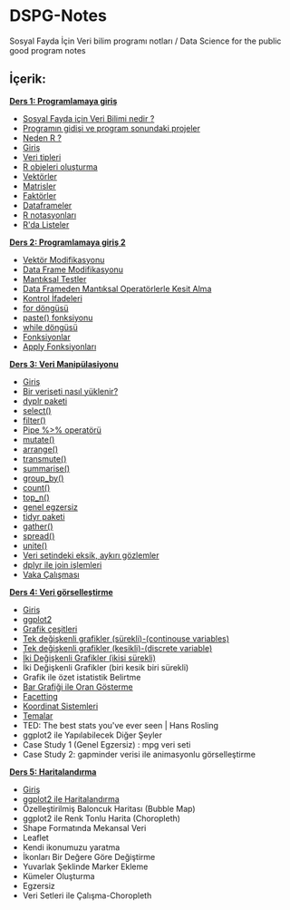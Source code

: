 # DSPG-Notes
Sosyal Fayda İçin Veri bilim programı notları / Data Science for the public good program notes 

## İçerik:
[**Ders 1: Programlamaya giriş**](https://github.com/abdullah-taha/DSPG-Notes/blob/master/Lesson%201.md) 
  * [Sosyal Fayda için Veri Bilimi nedir ?](https://github.com/abdullah-taha/DSPG-Notes/blob/master/Lesson%201.md#sosyal-fayda-için-veri-bilimi-nedir-?)
  * [Programın gidişi ve program sonundaki projeler](https://github.com/abdullah-taha/DSPG-Notes/blob/master/Lesson%201.md#programın-gidişi-ve-program-sonundaki-projeler)
  * [Neden R ?](https://github.com/abdullah-taha/DSPG-Notes/blob/master/Lesson%201.md#neden-r)
  * [Giriş](https://github.com/abdullah-taha/DSPG-Notes/blob/master/Lesson%201.md#giriş) 
  * [Veri tipleri](https://github.com/abdullah-taha/DSPG-Notes/blob/master/Lesson%201.md/#veri-tipleri)
  * [R objeleri oluşturma](https://github.com/abdullah-taha/DSPG-Notes/blob/master/Lesson%201.md/#r-objeleri-oluşturma)
  * [Vektörler](https://github.com/abdullah-taha/DSPG-Notes/blob/master/Lesson%201.md/#vektörler)
  * [Matrisler](https://github.com/abdullah-taha/DSPG-Notes/blob/master/Lesson%201.md/#matrisler)
  * [Faktörler](https://github.com/abdullah-taha/DSPG-Notes/blob/master/Lesson%201.md/#faktörler-factors)
  * [Dataframeler](https://github.com/abdullah-taha/DSPG-Notes/blob/master/Lesson%201.md/#data-frames)
  * [R notasyonları](https://github.com/abdullah-taha/DSPG-Notes/blob/master/Lesson%201.md/#r-notasyonları)
  * [R'da Listeler](https://github.com/abdullah-taha/DSPG-Notes/blob/master/Lesson%201.md/#rda-listeler)

[**Ders 2: Programlamaya giriş 2**](https://github.com/abdullah-taha/DSPG-Notes/blob/master/Lesson2.md)
  * [Vektör Modifikasyonu](https://github.com/abdullah-taha/DSPG-Notes/blob/master/Lesson2.md/#vektör-modifikasyonu)
  * [Data Frame Modifikasyonu](https://github.com/abdullah-taha/DSPG-Notes/blob/master/Lesson2.md/#dataframe-modifikasyonu)
  * [Mantıksal Testler](https://github.com/abdullah-taha/DSPG-Notes/blob/master/Lesson2.md/#mantıksal-testler)
  * [Data Frameden Mantıksal Operatörlerle Kesit Alma](https://github.com/abdullah-taha/DSPG-Notes/blob/master/Lesson2.md/#kesit-alma)
  * [Kontrol İfadeleri](https://github.com/abdullah-taha/DSPG-Notes/blob/master/Lesson2.md/#kontrol-ifadeleri)
  * [for döngüsü](https://github.com/abdullah-taha/DSPG-Notes/blob/master/Lesson2.md/#for-döngüsü)
  * [paste() fonksiyonu](https://github.com/abdullah-taha/DSPG-Notes/blob/master/Lesson2.md/#paste-fonksiyonu)
  * [while döngüsü](https://github.com/abdullah-taha/DSPG-Notes/blob/master/Lesson2.md/#while-döngüsü)
  * [Fonksiyonlar](https://github.com/abdullah-taha/DSPG-Notes/blob/master/Lesson2.md/#fonksiyonlar)
  * [Apply Fonksiyonları](https://github.com/abdullah-taha/DSPG-Notes/blob/master/Lesson2.md/#apply-fonksiyonları)

[**Ders 3: Veri Manipülasiyonu**](https://github.com/abdullah-taha/DSPG-Notes/blob/master/Lesson3.md)
  * [Giriş](https://github.com/abdullah-taha/DSPG-Notes/blob/master/Lesson3.md/#giriş)
  * [Bir veriseti nasıl yüklenir?](https://github.com/abdullah-taha/DSPG-Notes/blob/master/Lesson3.md/#veri-manipülasiyonu)
  * [dyplr paketi](https://github.com/abdullah-taha/DSPG-Notes/blob/master/Lesson3.md/#dyplr-fonksiyonları)
  * [select()](https://github.com/abdullah-taha/DSPG-Notes/blob/master/Lesson3.md/#select-fonskyionu)
  * [filter()](https://github.com/abdullah-taha/DSPG-Notes/blob/master/Lesson3.md/#filter-fonskiyonu)
  * [Pipe %>% operatörü](https://github.com/abdullah-taha/DSPG-Notes/blob/master/Lesson3.md/#pipe--fonksiyonu-operatörü)
  * [mutate()](https://github.com/abdullah-taha/DSPG-Notes/blob/master/Lesson3.md/#mutate-fonksiyonu)
  * [arrange()](https://github.com/abdullah-taha/DSPG-Notes/blob/master/Lesson3.md/#arrange-fonksiyonu)
  * [transmute()](https://github.com/abdullah-taha/DSPG-Notes/blob/master/Lesson3.md/#transmute-fonksiyonu)
  * [summarise()](https://github.com/abdullah-taha/DSPG-Notes/blob/master/Lesson3.md/#summarise-fonksiyonu)
  * [group_by()](https://github.com/abdullah-taha/DSPG-Notes/blob/master/Lesson3.md/#group_by-fonksiyonu)
  * [count()](https://github.com/abdullah-taha/DSPG-Notes/blob/master/Lesson3.md/#count-fonksiyonu)
  * [top_n()](https://github.com/abdullah-taha/DSPG-Notes/blob/master/Lesson3.md/#top_n-fonksiyonu)
  * [genel egzersiz](https://github.com/abdullah-taha/DSPG-Notes/blob/master/Lesson3.md/#genel-egzersiz)
  * [tidyr paketi](https://github.com/abdullah-taha/DSPG-Notes/blob/master/Lesson3.md/#tidyr-paketi)
  * [gather()](https://github.com/abdullah-taha/DSPG-Notes/blob/master/Lesson3.md/#gather-fonksiyonu)
  * [spread()](https://github.com/abdullah-taha/DSPG-Notes/blob/master/Lesson3.md/#spread-fonksiyonu)
  * [unite()](https://github.com/abdullah-taha/DSPG-Notes/blob/master/Lesson3.md/#unite-fonksiyonu)
  * [Veri setindeki eksik, aykırı gözlemler](https://github.com/abdullah-taha/DSPG-Notes/blob/master/Lesson3.md/#veri-setindeki-eksik-aykırı-gözlemler)
  * [dplyr ile join işlemleri](https://github.com/abdullah-taha/DSPG-Notes/blob/master/Lesson3.md/#dplyr-ile-join-işlemleri)
  * [Vaka Çalışması](https://github.com/abdullah-taha/DSPG-Notes/blob/master/Lesson3.md/#flights-veri-seti-ile-vaka-çalışması)
  
[**Ders 4: Veri görselleştirme**](https://github.com/abdullah-taha/DSPG-Notes/blob/master/Lesson4.md)
  * [Giriş](https://github.com/abdullah-taha/DSPG-Notes/blob/master/Lesson4.md/#giriş) 
  * [ggplot2](https://github.com/abdullah-taha/DSPG-Notes/blob/master/Lesson4.md/#ggplot2)
  * [Grafik çeşitleri](https://github.com/abdullah-taha/DSPG-Notes/blob/master/Lesson4.md/#grafik-cesitleri) 
  * [Tek değişkenli grafikler (sürekli)-(continouse variables)](https://github.com/abdullah-taha/DSPG-Notes/blob/master/Lesson4.md/#tek-değişkenli-grafikler-kesikli-discrete-variable) 
  * [Tek değişkenli grafikler (kesikli)-(discrete variable)](https://github.com/abdullah-taha/DSPG-Notes/blob/master/Lesson4.md/#tek-değişkenli-grafikler-kesikli-discrete-variable)
  * [İki Değişkenli Grafikler (ikisi sürekli)](https://github.com/abdullah-taha/DSPG-Notes/blob/master/Lesson4.md/#i̇ki-değişkenli-grafikler-ikisi-sürekli) 
  * İki Değişkenli Grafikler (biri kesik biri sürekli) 
  * Grafik ile özet istatistik Belirtme 
  * [Bar Grafiği ile Oran Gösterme](https://github.com/abdullah-taha/DSPG-Notes/blob/master/Lesson4.md/#bar-grafiği-ile-oran-gösterme) 
  * [Facetting](https://github.com/abdullah-taha/DSPG-Notes/blob/master/Lesson4.md/#facetting) 
  * [Koordinat Sistemleri](https://github.com/abdullah-taha/DSPG-Notes/blob/master/Lesson4.md/#koordinat-sistemleri) 
  * [Temalar](https://github.com/abdullah-taha/DSPG-Notes/blob/master/Lesson4.md/#Temalar) 
  * TED: The best stats you've ever seen | Hans Rosling 
  * ggplot2 ile Yapılabilecek Diğer Şeyler 
  * Case Study 1 (Genel Egzersiz) : mpg veri seti 
  * Case Study 2: gapminder verisi ile animasyonlu görselleştirme 

[**Ders 5: Haritalandırma**](https://github.com/abdullah-taha/DSPG-Notes/blob/master/Lesson4.md)
* [Giriş](https://github.com/abdullah-taha/DSPG-Notes/blob/master/Lesson4.md/#giris)
* [ggplot2 ile Haritalandırma](https://github.com/abdullah-taha/DSPG-Notes/blob/master/Lesson4.md/ggplot2-lie-haritalandirma)
* Özelleştirilmiş Baloncuk Haritası (Bubble Map)
* ggplot2 ile Renk Tonlu Harita (Choropleth)
* Shape Formatında Mekansal Veri
* Leaflet
* Kendi ikonumuzu yaratma
* İkonları Bir Değere Göre Değiştirme
* Yuvarlak Şeklinde Marker Ekleme
* Kümeler Oluşturma
* Egzersiz
* Veri Setleri ile Çalışma-Choropleth
